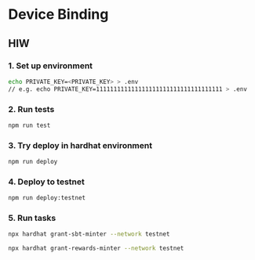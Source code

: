 # Device Binding

## HIW

### 1. Set up environment

```bash
echo PRIVATE_KEY=<PRIVATE_KEY> > .env
// e.g. echo PRIVATE_KEY=111111111111111111111111111111111111 > .env
```

### 2. Run tests

```bash
npm run test
```

### 3. Try deploy in hardhat environment

```bash
npm run deploy
```

### 4. Deploy to testnet

```bash
npm run deploy:testnet
```

### 5. Run tasks

```bash
npx hardhat grant-sbt-minter --network testnet
```

```bash
npx hardhat grant-rewards-minter --network testnet
```
